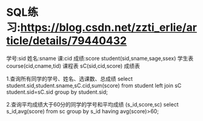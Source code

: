 # SQL练习:https://blog.csdn.net/zzti_erlie/article/details/79440432

学号:sid
姓名:sname
课:cid
成绩:score
student(sid,sname,sage,ssex) 学生表 
course(cid,cname,tid) 课程表 
sC(sid,cid,score) 成绩表 

1.查询所有同学的学号、姓名、选课数、总成绩
select student.sid,student.sname,sC.cid,sum(score) from student left join  sC student.sid=sC.sid group by student.sid; 

2.查询平均成绩大于60分的同学的学号和平均成绩 (s_id,score,sc)
select s_id,avg(score) from sc group by s_id having avg(score)>60;



